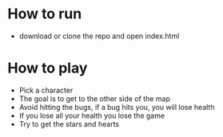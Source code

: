 # How to run
* download or clone the repo and open index.html

# How to play
* Pick a character
* The goal is to get to the other side of the map
* Avoid hitting the bugs, if a bug hits you, you will lose health
* If you lose all your health you lose the game
* Try to get the stars and hearts
